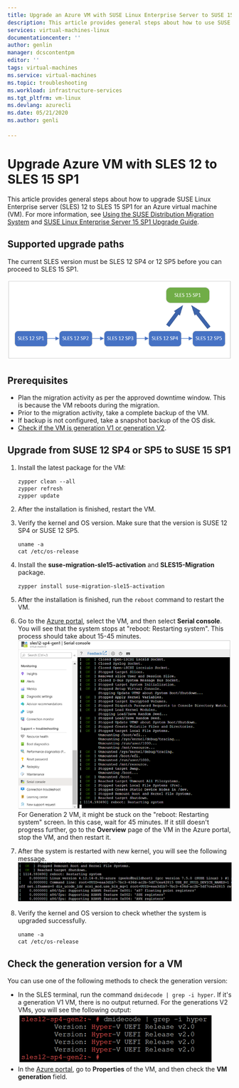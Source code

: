 ```yaml
---
title: Upgrade an Azure VM with SUSE Linux Enterprise Server to SUSE 15 SP1 | Microsoft Docs
description: This article provides general steps about how to use SUSE Distribution Migration System to upgrade SUSE Linux Enterprise server to SUSE 15 SP1 for an Azure virtual machine..
services: virtual-machines-linux
documentationcenter: ''
author: genlin
manager: dcscontentpm
editor: ''
tags: virtual-machines
ms.service: virtual-machines
ms.topic: troubleshooting
ms.workload: infrastructure-services
ms.tgt_pltfrm: vm-linux
ms.devlang: azurecli
ms.date: 05/21/2020
ms.author: genli

---
```


# Upgrade Azure VM with SLES 12 to SLES 15 SP1

This article provides general steps about how to upgrade SUSE Linux Enterprise server (SLES) 12 to SLES 15 SP1 for an Azure virtual machine (VM). For more information, see [Using the SUSE Distribution Migration System](https://documentation.suse.com/suse-distribution-migration-system/1.0/single-html/distribution-migration-system/index.html) and [SUSE Linux Enterprise Server 15 SP1 Upgrade Guide](https://documentation.suse.com/sles/15-SP1/single-html/SLES-upgrade/index.html#sec-update-preparation-update).

## Supported upgrade paths
The current SLES version must be SLES 12 SP4 or 12 SP5 before you can proceed to SLES 15 SP1.

![The screenshot about supported upgrade path](./media/linux-upgrate-suse-15sp1/upgrade-path.png)

## Prerequisites

- Plan the migration activity as per the approved downtime window. This is because the VM reboots during the migration.
- Prior to the migration activity, take a complete backup of the VM.
- If backup is not configured, take a snapshot backup of the OS disk.
- [Check if the VM is generation V1 or generation V2](#check-the-generation-version-for-a-vm).

## Upgrade from SUSE 12 SP4 or SP5 to SUSE 15 SP1

1. Install the latest package for the VM:

    ```
    zypper clean --all
    zypper refresh
    zypper update
    ```

2. After the installation is finished, restart the VM.

3. Verify the kernel and OS version. Make sure that the version is SUSE 12 SP4 or SUSE 12 SP5.

    ```
    uname -a
    cat /etc/os-release
    ```

4. Install the **suse-migration-sle15-activation** and **SLES15-Migration** package.

   ```
   zypper install suse-migration-sle15-activation
   ```

5. After the installation is finished, run the `reboot` command to restart the VM.

6. Go to the [Azure portal](https://portal.azure.com), select the VM, and then select **Serial console**. You will see that the system stops at "reboot: Restarting system". This process should take about 15-45 minutes.
     ![The screenshot about the messages in the serial console](./media/linux-upgrate-suse-15sp1/reboot-message.png)
For Generation 2 VM, it might be stuck on the "reboot: Restarting system" screen. In this case, wait for 45 minutes. If it still doesn't progress further, go to the **Overview** page of the VM in the Azure portal, stop the VM, and then restart it.

8. After the system is restarted with new kernel, you will see the following message. 
     ![The screenshot about the messages in the serial console](./media/linux-upgrate-suse-15sp1/output-message.png)
9. Verify the kernel and OS version to check whether the system is upgraded successfully.

    ```
    uname -a
    cat /etc/os-release
    ```

## Check the generation version for a VM

You can use one of the following methods to check the generation version:

- In the SLES terminal,  run the command `dmidecode | grep -i hyper`. If it's a generation V1 VM,  there is no output returned. For the generations V2 VMs, you will see the following output:
     ![The screenshot about output for generation 2 vm](./media/linux-upgrate-suse-15sp1/output-gen2.png)
- In the [Azure portal](https://portal.azure.com),  go to **Properties**  of the VM, and then check the **VM generation** field.
